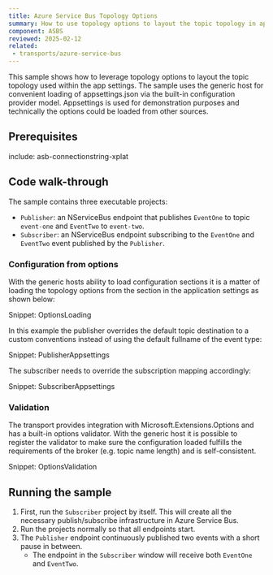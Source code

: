 ```yaml
---
title: Azure Service Bus Topology Options
summary: How to use topology options to layout the topic topology in app settings.
component: ASBS
reviewed: 2025-02-12
related:
 - transports/azure-service-bus
---
```


This sample shows how to leverage topology options to layout the topic topology used within the app settings. The sample uses the generic host for convenient loading of appsettings.json via the built-in configuration provider model. Appsettings is used for demonstration purposes and technically the options could be loaded from other sources.

## Prerequisites

include: asb-connectionstring-xplat

## Code walk-through

The sample contains three executable projects:

* `Publisher`: an NServiceBus endpoint that publishes `EventOne` to topic `event-one` and `EventTwo` to `event-two`.
* `Subscriber`: an NServiceBus endpoint subscribing to the `EventOne` and `EventTwo` event published by the `Publisher`.

### Configuration from options

With the generic hosts ability to load configuration sections it is a matter of loading the topology options from the section in the application settings as shown below:

Snippet: OptionsLoading

In this example the publisher overrides the default topic destination to a custom conventions instead of using the default fullname of the event type:

Snippet: PublisherAppsettings

The subscriber needs to override the subscription mapping accordingly:

Snippet: SubscriberAppsettings

### Validation

The transport provides integration with Microsoft.Extensions.Options and has a built-in options validator. With the generic host it is possible to register the validator to make sure the configuration loaded fulfills the requirements of the broker (e.g. topic name length) and is self-consistent.

Snippet: OptionsValidation

## Running the sample

1. First, run the `Subscriber` project by itself. This will create all the necessary publish/subscribe infrastructure in Azure Service Bus.
2. Run the projects normally so that all endpoints start.
3. The `Publisher` endpoint continuously published two events with a short pause in between.
    * The endpoint in the `Subscriber` window will receive both `EventOne` and `EventTwo`.
